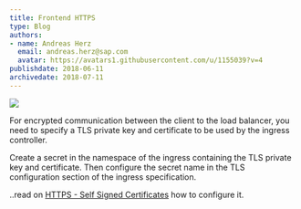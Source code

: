 ```yaml
---
title: Frontend HTTPS
type: Blog
authors: 
- name: Andreas Herz
  email: andreas.herz@sap.com
  avatar: https://avatars1.githubusercontent.com/u/1155039?v=4
publishdate: 2018-06-11
archivedate: 2018-07-11
---
```


![](blog-https.png)
 
For encrypted communication between the client to the load balancer, you need to specify a TLS private key and 
certificate to be used by the ingress controller.

Create a secret in the namespace of the ingress containing the TLS private key and certificate. Then configure the 
secret name in the TLS configuration section of the ingress specification.

..read on [HTTPS - Self Signed Certificates](https://github.com/gardener/documentation/blob/master/website/documentation/guides/applications/https/_index.md) how to configure it.

